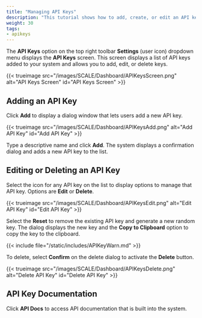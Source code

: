 ```yaml
---
title: "Managing API Keys"
description: "This tutorial shows how to add, create, or edit an API key in TrueNAS SCALE."
weight: 30
tags:
- apikeys
---
```


The **API Keys** option on the top right toolbar **Settings** (user icon) dropdown menu displays the **API Keys** screen.
This screen displays a list of API keys added to your system and allows you to add, edit, or delete keys.

{{< trueimage src="/images/SCALE/Dashboard/APIKeysScreen.png" alt="API Keys Screen" id="API Keys Screen" >}}

## Adding an API Key

Click **Add** to display a dialog window that lets users add a new API key.

{{< trueimage src="/images/SCALE/Dashboard/APIKeysAdd.png" alt="Add API Key" id="Add API Key" >}}

Type a descriptive name and click **Add**. The system displays a confirmation dialog and adds a new API key to the list.

## Editing or Deleting an API Key

Select the <span class="iconify" data-icon="eva:more-vertical-outline"></span> icon for any API key on the list to display options to manage that API key. Options are **Edit** or **Delete**.

{{< trueimage src="/images/SCALE/Dashboard/APIKeysEdit.png" alt="Edit API Key" id="Edit API Key" >}}

Select the **Reset** to remove the existing API key and generate a new random key. The dialog displays the new key and the **Copy to Clipboard** option to copy the key to the clipboard.

{{< include file="/static/includes/APIKeyWarn.md" >}}

To delete, select **Confirm** on the delete dialog to activate the **Delete** button.

{{< trueimage src="/images/SCALE/Dashboard/APIKeysDelete.png" alt="Delete API Key" id="Delete API Key" >}}

## API Key Documentation

Click **API Docs** to access API documentation that is built into the system.
